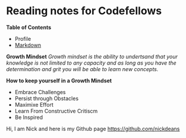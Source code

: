# Reading notes for Codefellows

**Table of Contents**
* Profile 
* [Markdown](markdown.md)

**Growth Mindset**
*Growth mindset is the ability to undertsand that your knowledge is not limited to any capacity and as long as you have the determination and grit you will be able to learn new concepts.*

**How to keep yourself in a Growth Mindset**

* Embrace Challenges
* Persist through Obstacles 
* Maximixe Effort 
* Learn From Constructive Critiscm
* Be Inspired 

Hi, I am Nick and here is my Github page https://github.com/nickdeans
